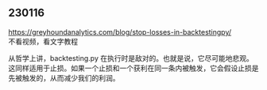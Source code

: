 ## 230116

https://greyhoundanalytics.com/blog/stop-losses-in-backtestingpy/  
不看视频，看文字教程

从哲学上讲，backtesting.py 在执行时是敌对的。也就是说，它尽可能地悲观。这同样适用于止损。如果一个止损和一个获利在同一条内被触发，它会假设止损是先被触发的，从而减少我们的利润。

